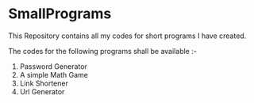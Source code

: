 # SmallPrograms

This Repository contains all my codes for short programs I have created.

The codes for the following programs shall be available :-
1. Password Generator
2. A simple Math Game
3. Link Shortener
4. Url Generator
